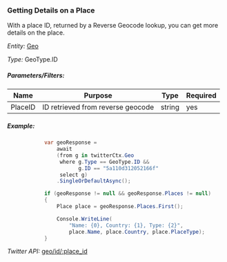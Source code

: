 ### Getting Details on a Place

With a place ID, returned by a Reverse Geocode lookup, you can get more details on the place.

*Entity:* [Geo](../LINQ-to-Twitter-Entities/Geo-Entity.md)

*Type:* GeoType.ID

##### Parameters/Filters:

| Name | Purpose | Type | Required |
|------|---------|------|----------|
| PlaceID | ID retrieved from reverse geocode | string | yes |

##### Example:

```c#
            var geoResponse =
                await
                (from g in twitterCtx.Geo
                 where g.Type == GeoType.ID &&
                       g.ID == "5a110d312052166f"
                 select g)
                .SingleOrDefaultAsync();

            if (geoResponse != null && geoResponse.Places != null)
            {
                Place place = geoResponse.Places.First();

                Console.WriteLine(
                    "Name: {0}, Country: {1}, Type: {2}",
                    place.Name, place.Country, place.PlaceType);
            }
```

*Twitter API:* [geo/id/:place_id ](https://developer.twitter.com/en/docs/geo/place-information/api-reference/get-geo-id-place_id)